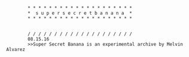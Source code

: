 			* * * * * * * * * * * * * * * * * * * *
			*  s u p e r s e c r e t b a n a n a  *
			* * * * * * * * * * * * * * * * * * * *


			/ / / / / / / / / / / / / / / / / / / /
			08.15.16
			>>Super Secret Banana is an experimental archive by Melvin Alvarez